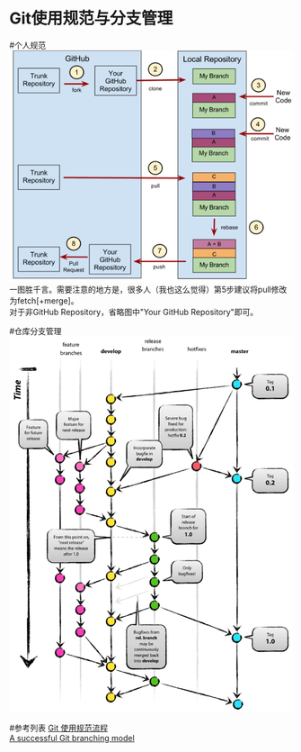 Git使用规范与分支管理
===================
#个人规范
![personal specification](personal_specification.png "personal specification")  
一图胜千言。需要注意的地方是，很多人（我也这么觉得）第5步建议将pull修改为fetch[+merge]。  
对于非GitHub Repository，省略图中"Your GitHub Repository"即可。

#仓库分支管理
![git model](git-model.png "git model")

#参考列表
[Git 使用规范流程](http://www.ruanyifeng.com/blog/2015/08/git-use-process.html)  
[A successful Git branching model](http://nvie.com/posts/a-successful-git-branching-model/)  